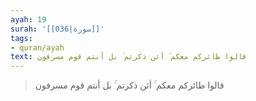 ```yaml
---
ayah: 19
surah: '[[036|سورة]]'
tags:
- quran/ayah
text: قالوا طائركم معكم ۚ أئن ذكرتم ۚ بل أنتم قوم مسرفون
---
```

> قالوا طائركم معكم ۚ أئن ذكرتم ۚ بل أنتم قوم مسرفون
